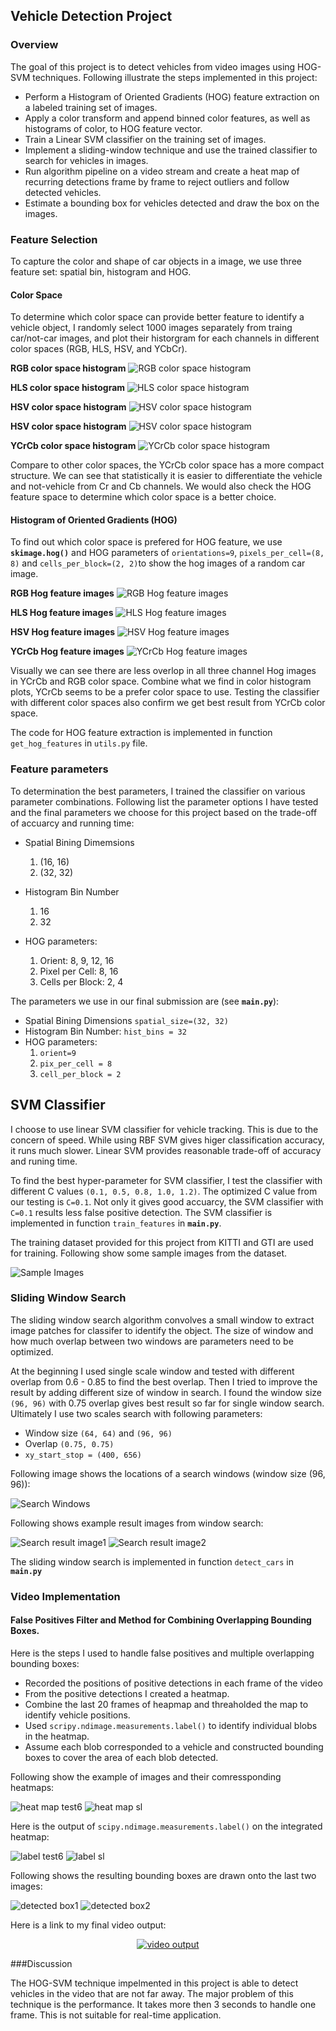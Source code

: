 ## Vehicle Detection Project

### Overview

The goal of this project is to detect vehicles from video images using HOG-SVM techniques. Following illustrate the steps implemented in this project:

* Perform a Histogram of Oriented Gradients (HOG) feature extraction on a labeled training set of images. 
* Apply a color transform and append binned color features, as well as histograms of color, to HOG feature vector. 
* Train a Linear SVM classifier on the training set of images.
* Implement a sliding-window technique and use the trained classifier to search for vehicles in images.
* Run algorithm pipeline on a video stream and create a heat map of recurring detections frame by frame to reject outliers and follow detected vehicles.
* Estimate a bounding box for vehicles detected and draw the box on the images.

### Feature Selection

To capture the color and shape of car objects in a image, we use three feature set: spatial bin, histogram and HOG.

#### Color Space

To determine which color space can provide better feature to identify a vehicle object, I randomly select 1000 images separately from traing car/not-car images, and plot their historgram for each channels in different color spaces (RGB, HLS, HSV, and YCbCr).

**RGB color space histogram**
![RGB color space histogram](output_images/hist_rgb.png)

**HLS color space histogram**
![HLS color space histogram](output_images/hist_hls.png)

**HSV color space histogram**
![HSV color space histogram](output_images/hist_hsv.png)

**HSV color space histogram**
![HSV color space histogram](output_images/hist_hsv.png)

**YCrCb color space histogram**
![YCrCb color space histogram](output_images/hist_ycrcb.png)

Compare to other color spaces, the YCrCb color space has a more compact structure. We can see that statistically it is easier to differentiate the vehicle and not-vehicle from Cr and Cb channels. We would also check the HOG feature space to determine which color space is a better choice.

#### Histogram of Oriented Gradients (HOG)

To find out which color space is prefered for HOG feature, we use **`skimage.hog()`** and HOG parameters of `orientations=9`, `pixels_per_cell=(8, 8)` and `cells_per_block=(2, 2)`to show the hog images of a random car image.

**RGB Hog feature images**
![RGB Hog feature images](output_images/hog_images_rgb.png)

**HLS Hog feature images**
![HLS Hog feature images](output_images/hog_images_hls.png)

**HSV Hog feature images**
![HSV Hog feature images](output_images/hog_images_hsv.png)

**YCrCb Hog feature images**
![YCrCb Hog feature images](output_images/hog_images_ycrcb.png)

Visually we can see there are less overlop in all three channel Hog images in YCrCb and RGB color space. Combine what we find in color histogram plots, YCrCb seems to be a prefer color space to use. Testing the classifier with different color spaces also confirm we get best result from YCrCb color space.

The code for HOG feature extraction is implemented in function `get_hog_features` in `utils.py` file.

### Feature parameters

To determination the best parameters, I trained the classifier on various parameter combinations. Following list the parameter options I have tested and the final parameters we choose for this project based on the trade-off of accuarcy and running time:

* Spatial Bining Dimemsions
	1. (16, 16)
	2. (32, 32)

* Histogram Bin Number
	1. 16
	2. 32	

* HOG parameters:
	1. Orient: 8, 9, 12, 16
	2. Pixel per Cell: 8, 16
	3. Cells per Block: 2, 4
	
The parameters we use in our final submission are (see **`main.py`**):

* Spatial Bining Dimensions `spatial_size=(32, 32)`
* Histogram Bin Number: `hist_bins = 32`
* HOG parameters:
	1. `orient=9`
	2. `pix_per_cell = 8`
	3. `cell_per_block = 2`

## SVM Classifier

I choose to use linear SVM classifier for vehicle tracking. This is due to the concern of speed. While using RBF SVM gives higer classification accuracy, it runs much slower. Linear SVM provides reasonable trade-off of accuracy and runing time.

To find the best hyper-parameter for SVM classifier, I test the classifier with different C values `(0.1, 0.5, 0.8, 1.0, 1.2)`. The optimized C value from our testing is `C=0.1`. Not only it gives good accuarcy, the SVM classifier with `C=0.1` results less false positive detection. The SVM classifier is implemented in function `train_features` in **`main.py`**.

The training dataset provided for this project from KITTI and GTI are used for training. Following show some sample images from the dataset.

![Sample Images](output_images/car_notcar_images.png)


### Sliding Window Search

The sliding window search algorithm convolves a small window to extract image patches for classifer to identify the object. The size of window and how much overlap between two windows are parameters need to be optimized.

At the beginning I used single scale window and tested with different overlap from 0.6 - 0.85 to find the best overlap. Then I tried to improve the result by adding different size of window in search. I found the window size `(96, 96)` with 0.75 overlap gives best result so far for single window search. Ultimately  I use two scales search with following parameters:

* Window size `(64, 64)` and `(96, 96)`
* Overlap `(0.75, 0.75)`
* `xy_start_stop = (400, 656)`

Following image shows the locations of a search windows (window size (96, 96)):

![Search Windows](output_images/sliding_win.png)

Following shows example result images from window search:

![Search result image1](output_images/test6_win.png)
![Search result image2](output_images/sl2_image_wins.png)

The sliding window search is implemented in function `detect_cars` in **`main.py`**

### Video Implementation

#### False Positives Filter and Method for Combining Overlapping Bounding Boxes.

Here is the steps I used to handle false positives and multiple overlapping bounding boxes:

* Recorded the positions of positive detections in each frame of the video
* From the positive detections I created a heatmap.
* Combine the last 20 frames of heapmap and threaholded the map to identify vehicle positions.
* Used `scripy.ndimage.measurements.label()` to identify individual blobs in the heatmap.
* Assume each blob corresponded to a vehicle and constructed bounding boxes to cover the area of each blob detected.

Following show the example of images and their comressponding heatmaps:

![heat map test6](output_images/test6_heat.png)
![heat map sl](output_images/sl2_image_heat.png)


Here is the output of `scipy.ndimage.measurements.label()` on the integrated heatmap:

![label test6](output_images/test6_labelbox.png)
![label sl](output_images/sl2_image_labelbox.png)

Following shows the resulting bounding boxes are drawn onto the last two images:

![detected box1](output_images/test6_cars.png)
![detected box2](output_images/sl2_cars.png)


Here is a link to my final video output:

<p align="center">
    <a href="https://www.youtube.com/watch?v=VwN4QoCyFlQ">
        <img src="https://img.youtube.com/vi/VwN4QoCyFlQ/0.jpg" alt="video output">
    </a>
</p>


###Discussion

The HOG-SVM technique impelmented in this project is able to detect vehicles in the video that are not far away. The major problem of this technique is the performance. It takes more then 3 seconds to handle one frame. This is not suitable for real-time application.



